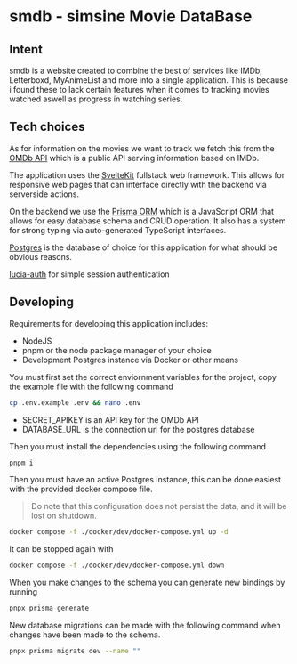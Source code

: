 # smdb - simsine Movie DataBase

## Intent

smdb is a website created to combine the best of services like IMDb, Letterboxd, MyAnimeList and more into a single application.
This is because i found these to lack certain features when it comes to tracking movies watched aswell as progress in watching series.

## Tech choices

As for information on the movies we want to track we fetch this from the [OMDb API](https://www.omdbapi.com/) which is a public API serving information based on IMDb.

The application uses the [SvelteKit](https://kit.svelte.dev/) fullstack web framework. This allows for responsive web pages that can interface directly with the backend via serverside actions.

On the backend we use the [Prisma ORM](https://www.prisma.io/) which is a JavaScript ORM that allows for easy database schema and CRUD operation. It also has a system for strong typing via auto-generated TypeScript interfaces.

[Postgres](https://www.postgresql.org/) is the database of choice for this application for what should be obvious reasons.

[lucia-auth](https://lucia-auth.com) for simple session authentication

## Developing

Requirements for developing this application includes:

-   NodeJS
-   pnpm or the node package manager of your choice
-   Development Postgres instance via Docker or other means

You must first set the correct enviornment variables for the project, copy the example file with the following command



```sh
cp .env.example .env && nano .env
```

- SECRET_APIKEY is an API key for the OMDb API
- DATABASE_URL is the connection url for the postgres database

Then you must install the dependencies using the following command

```sh
pnpm i
```

Then you must have an active Postgres instance, this can be done easiest with the provided docker compose file.

> Do note that this configuration does not persist the data, and it will be lost on shutdown.

```sh
docker compose -f ./docker/dev/docker-compose.yml up -d
```

It can be stopped again with

```sh
docker compose -f ./docker/dev/docker-compose.yml down
```

When you make changes to the schema you can generate new bindings by running
```sh
pnpx prisma generate
```

New database migrations can be made with the following command when changes have been made to the schema.

```sh
pnpx prisma migrate dev --name ""
```
